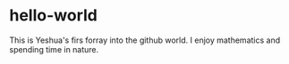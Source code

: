 # hello-world


This is Yeshua's firs forray into the github world.
I enjoy mathematics and spending time in nature.
